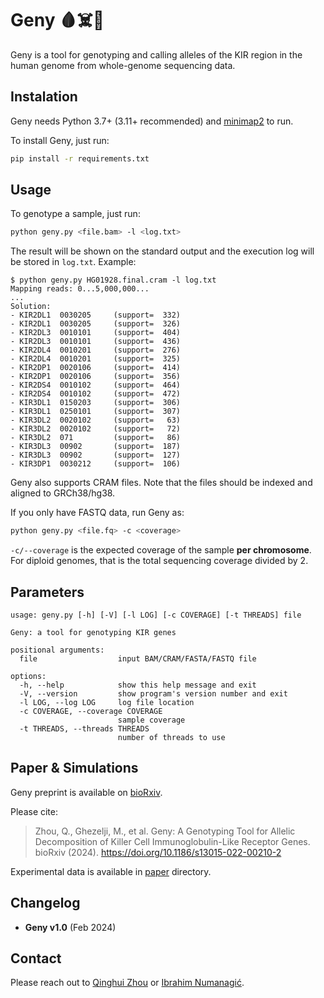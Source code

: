 # Geny 🩸☠️🦠

Geny is a tool for genotyping and calling alleles of the KIR region in the human genome
from whole-genome sequencing data.

## Instalation

Geny needs Python 3.7+ (3.11+ recommended) and [minimap2](https://github.com/lh3/minimap2) to run.

To install Geny, just run:
```bash
pip install -r requirements.txt
```

## Usage

To genotype a sample, just run:
```bash
python geny.py <file.bam> -l <log.txt>
```

The result will be shown on the standard output and the execution log will be stored in `log.txt`. Example:

```
$ python geny.py HG01928.final.cram -l log.txt
Mapping reads: 0...5,000,000...
...
Solution:
- KIR2DL1  0030205     (support=  332)
- KIR2DL1  0030205     (support=  326)
- KIR2DL3  0010101     (support=  404)
- KIR2DL3  0010101     (support=  436)
- KIR2DL4  0010201     (support=  276)
- KIR2DL4  0010201     (support=  325)
- KIR2DP1  0020106     (support=  414)
- KIR2DP1  0020106     (support=  356)
- KIR2DS4  0010102     (support=  464)
- KIR2DS4  0010102     (support=  472)
- KIR3DL1  0150203     (support=  306)
- KIR3DL1  0250101     (support=  307)
- KIR3DL2  0020102     (support=   63)
- KIR3DL2  0020102     (support=   72)
- KIR3DL2  071         (support=   86)
- KIR3DL3  00902       (support=  187)
- KIR3DL3  00902       (support=  127)
- KIR3DP1  0030212     (support=  106)
```

Geny also supports CRAM files. Note that the files should be indexed and aligned to GRCh38/hg38.

If you only have FASTQ data, run Geny as:
```bash
python geny.py <file.fq> -c <coverage>
```

`-c/--coverage` is the expected coverage of the sample **per chromosome**.
For diploid genomes, that is the total sequencing coverage divided by 2.

## Parameters

```
usage: geny.py [-h] [-V] [-l LOG] [-c COVERAGE] [-t THREADS] file

Geny: a tool for genotyping KIR genes

positional arguments:
  file                  input BAM/CRAM/FASTA/FASTQ file

options:
  -h, --help            show this help message and exit
  -V, --version         show program's version number and exit
  -l LOG, --log LOG     log file location
  -c COVERAGE, --coverage COVERAGE
                        sample coverage
  -t THREADS, --threads THREADS
                        number of threads to use
```

## Paper & Simulations

Geny preprint is available on [bioRxiv]().

Please cite:
> Zhou, Q., Ghezelji, M., et al. Geny: A Genotyping Tool for Allelic Decomposition of Killer Cell Immunoglobulin-Like Receptor Genes. bioRxiv (2024). https://doi.org/10.1186/s13015-022-00210-2

<!-- BibTeX entry:
```
@article{zhou2024geny,
  title={Geny: A Genotyping Tool for Allelic Decomposition of Killer Cell Immunoglobulin-Like Receptor Genes},
  author={I{\v{s}}eri{\'c}, Hamza and Alkan, Can and Hach, Faraz and Numanagi{\'c}, Ibrahim},
  year={2024},
}
``` -->

Experimental data is available in [paper](paper/) directory.

## Changelog

- **Geny v1.0** (Feb 2024)

## Contact

Please reach out to
[Qinghui Zhou](mailto:qinghuiz_at_uvic_dot_ca)
or
[Ibrahim Numanagić](mailto:inumanag_at_uvic_dot_ca).
